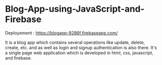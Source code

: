 # Blog-App-using-JavaScript-and-Firebase

Deployement : https://blogapp-9286f.firebaseapp.com/

 It is a blog app which contains several operations like update, delete, create, etc. and as well as login and signup authentication is also there. It's a single page web application which is developed in html, css, javascript, and firebase.

